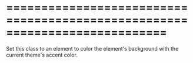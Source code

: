 ===========================================================================
===========================================================================

<!--shortDescription-->
Set this class to an element to color the element's background with the current theme's accent color.
<!--/shortDescription-->

<!--fullDescription-->

<!--/fullDescription-->
